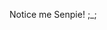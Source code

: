 Notice me Senpie! ;_;


<!-- # css-layout-4

* bullet 1
* bullet 2
* another bullet




## headering level2 

i made some changes that are v v v v vimportant
 -->